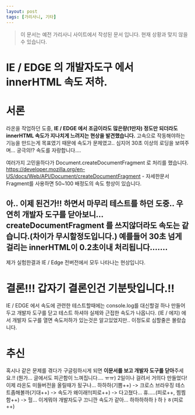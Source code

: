 ```yaml
---
layout: post
tags: [가리사니, 기타]
---
```


> 이 문서는 예전 가리사니 사이트에서 작성된 문서 입니다.
현재 상황과 맞지 않을 수 있습니다.


# IE / EDGE 의 개발자도구 에서 innerHTML 속도 저하.

# 서론
라온을 작업하던 도중, **IE / EDGE 에서 조금이라도 많은량(1만자) 정도만 되더라도 innerHTML 속도가 지나치게 느려지는 현상을 발견했습니다.**
고속으로 작동해야하는 기능을 만드는게 목표였기 때문에 속도가 문제였고..
심지어 30초 이상의 로딩을 보여주며... 궁극의!? 속도를 자랑합니다....

여러가지 고민을하다가 Document.createDocumentFragment 로 처리를 했습니다.
https://developer.mozilla.org/en-US/docs/Web/API/Document/createDocumentFragment - 자세한문서
Fragment를 사용하면 50~100 배정도의 속도 항상이 있습니다.
## 아.. 이제 된건가!! 하면서 마무리 테스트를 하던 도중.. 우연히 **개발자 도구를 닫아보니**... createDocumentFragment 를 쓰지않더라도 **속도는 같습니다.(차이가 무시할정도입니다.) 예를들어 30초 넘게 걸리는 innerHTML이 0.2초**이내 처리됩니다.......
제가 실험한결과 IE / Edge 전버전에서 모두 나타나는 현상입니다.

# 결론!!! 갑자기 결론인건 기분탓입니다.!!
IE / EDGE 에서 속도에 관련한 테스트할때에는 console.log를 대신할걸 하나 만들어두고 개발자 도구를 닫고 테스트 하셔야 실제와 근접한 속도가 나옵니다.
(IE / 에지) 에서 개발자 도구를 열면 속도저하가 있는것은 알고있었지만.. 이정도로 심할줄은 몰랐습니다.


# 추신
혹시나 같은 문제를 겪다가 구글링하시게 되면 **이문서를 보고 개발자 도구를 닫아**주세요.!! (뭔가... 글에서도 피곤함이 느껴집니다.... ㅠㅠ)
2일이나 걸려서 거의다 만들었다! 이제 라온도 미들버전을 올릴때가 됬구나... 하하하(기쁨++) -> 크로스 브라우징 테스트좀해볼까(기대++) -> 속도가 왜이래!!(피로++) -> 다고쳤다... 휴.....(피로++, 찜찜함++) -> 헐... 이게뭐야 개발자도구 끄니깐 속도가 같아... 하하하하하ㅏ하ㅏㅎ(피로++)